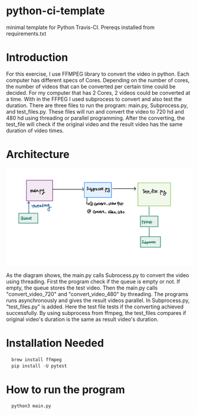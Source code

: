 # python-ci-template
minimal template for Python Travis-CI. Prereqs installed from requirements.txt

# Introduction 
For this exercise, I use FFMPEG library to convert the video in python. Each computer has different specs of Cores. Depending  on the number of cores, the number of videos that can be converted per certain time could be decided. For my computer that has 2 Cores, 2 videos could be converted at a time. With in the FFPEG I used subprocess to convert and also test the duration. There are three files to run the program: main.py, Subprocess.py, and test_files.py. These files will run and convert the video to 720 hd and 480 hd using threading or parallel programming. After the converting, the test_file will check if the original video and the result video has the same duration of video times.     
 
# Architecture
![Alt text](/diagram.png?raw=true "architecture")

As the diagram shows, the main.py calls Subrocess.py to convert the video using threading. First the program check if the queue is empty or not. If empty, the queue stores the test video. Then the main.py calls "convert_video_720" and "convert_video_480" by threading. The programs runs asynchronously and gives the result videos parallel. In Subprocess.py, "test_files.py" is added. Here the test file tests if the converting achieved successfully. By using subprocess from ffmpeg, the test_files compares if original video's duration is the same as result video's duration. 
# Installation Needed
```python
  brew install ffmpeg
  pip install -U pytest
```

# How to run the program
```python
  python3 main.py
```

